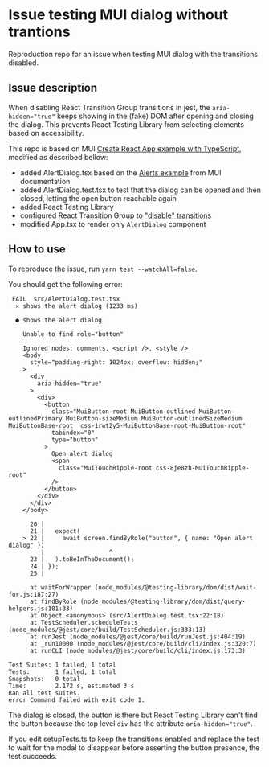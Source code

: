 # Issue testing MUI dialog without trantions

Reproduction repo for an issue when testing MUI dialog with the transitions disabled.

## Issue description

When disabling React Transition Group transitions in jest, the `aria-hidden="true"` keeps showing in the (fake) DOM after opening and closing the dialog. This prevents React Testing Library from selecting elements based on accessibility.

This repo is based on MUI [Create React App example with TypeScript](https://github.com/mui/material-ui/tree/master/examples/create-react-app-with-typescript), modified as described bellow:
* added AlertDialog.tsx based on the [Alerts example](https://mui.com/components/dialogs/#alerts) from MUI documentation
* added AlertDialog.test.tsx to test that the dialog can be opened and then closed, letting the open button reachable again
* added React Testing Library
* configured React Transition Group to ["disable" transitions](https://reactcommunity.org/react-transition-group/testing/)
* modified App.tsx to render only `AlertDialog` component

## How to use

To reproduce the issue, run `yarn test --watchAll=false`.

You should get the following error:
```
 FAIL  src/AlertDialog.test.tsx
  ✕ shows the alert dialog (1233 ms)

  ● shows the alert dialog

    Unable to find role="button"

    Ignored nodes: comments, <script />, <style />
    <body
      style="padding-right: 1024px; overflow: hidden;"
    >
      <div
        aria-hidden="true"
      >
        <div>
          <button
            class="MuiButton-root MuiButton-outlined MuiButton-outlinedPrimary MuiButton-sizeMedium MuiButton-outlinedSizeMedium MuiButtonBase-root  css-1rwt2y5-MuiButtonBase-root-MuiButton-root"
            tabindex="0"
            type="button"
          >
            Open alert dialog
            <span
              class="MuiTouchRipple-root css-8je8zh-MuiTouchRipple-root"
            />
          </button>
        </div>
      </div>
    </body>

      20 |
      21 |   expect(
    > 22 |     await screen.findByRole("button", { name: "Open alert dialog" })
         |                  ^
      23 |   ).toBeInTheDocument();
      24 | });
      25 |

      at waitForWrapper (node_modules/@testing-library/dom/dist/wait-for.js:187:27)
      at findByRole (node_modules/@testing-library/dom/dist/query-helpers.js:101:33)
      at Object.<anonymous> (src/AlertDialog.test.tsx:22:18)
      at TestScheduler.scheduleTests (node_modules/@jest/core/build/TestScheduler.js:333:13)
      at runJest (node_modules/@jest/core/build/runJest.js:404:19)
      at _run10000 (node_modules/@jest/core/build/cli/index.js:320:7)
      at runCLI (node_modules/@jest/core/build/cli/index.js:173:3)

Test Suites: 1 failed, 1 total
Tests:       1 failed, 1 total
Snapshots:   0 total
Time:        2.172 s, estimated 3 s
Ran all test suites.
error Command failed with exit code 1.
```

The dialog is closed, the button is there but React Testing Library can't find the button because the top level `div` has the attribute `aria-hidden="true"`.

If you edit setupTests.ts to keep the transitions enabled and replace the test to wait for the modal to disappear before asserting the button presence, the test succeeds.